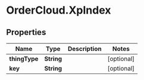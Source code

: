 # OrderCloud.XpIndex

## Properties
Name | Type | Description | Notes
------------ | ------------- | ------------- | -------------
**thingType** | **String** |  | [optional] 
**key** | **String** |  | [optional] 


